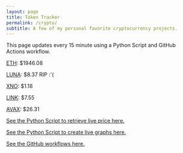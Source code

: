 ```yaml
---
layout: page
title: Token Tracker
permalink: /crypto/
subtitle: A few of my personal favorite cryptocurrency projects.
---
```


 This page updates every 15 minute using a Python Script and GitHub Actions workflow.


<!--BEGINCRYPTOINPUT-->
[ETH](https://smfxfc.github.io/crypto/eth.html): $1946.08

[LUNA](https://smfxfc.github.io/crypto/luna.html): $8.37 RIP :'(

[XNO](https://smfxfc.github.io/crypto/xno.html): $1.18

[LINK](https://smfxfc.github.io/crypto/link.html): $7.55

[AVAX](https://smfxfc.github.io/crypto/avax.html): $26.31

<!--ENDCRYPTOINPUT-->
 
 
[See the Python Script to retrieve live price here.](https://github.com/smfxfc/smfxfc.github.io/blob/master/src/get_cryptos.py)

[See the Python Script to create live graphs here.](https://github.com/smfxfc/smfxfc.github.io/blob/master/src/graph_crypto.py)

[See the GitHub workflows here.](https://github.com/smfxfc/smfxfc.github.io/blob/master/.github/workflows/)
